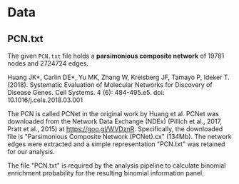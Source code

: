 # Data 

## PCN.txt

The given ``PCN.txt`` file holds a **parsimonious composite network** of 19781 nodes and 2724724 edges.

Huang JK*, Carlin DE*, Yu MK, Zhang W, Kreisberg JF, Tamayo P, Ideker T. (2018). 
Systematic Evaluation of Molecular Networks for Discovery of 
Disease Genes. Cell Systems. 4 (6): 484-495.e5. doi: 10.1016/j.cels.2018.03.001

The PCN is called PCNet in the original work by Huang et al. PCNet was downloaded from the Network Data Exchange (NDEx)
(Pillich et al., 2017, Pratt et al., 2015) at https://goo.gl/WVDznR. 
Specifically, the downloaded file is "Parsimonious Composite Network (PCNet).cx" (134Mb).
The network edges were extracted and a simple representation "PCN.txt" was retained 
for our analysis.

The file "PCN.txt" is required by the analysis pipeline to calculate binomial enrichment 
probability for the resulting binomial information panel. 

